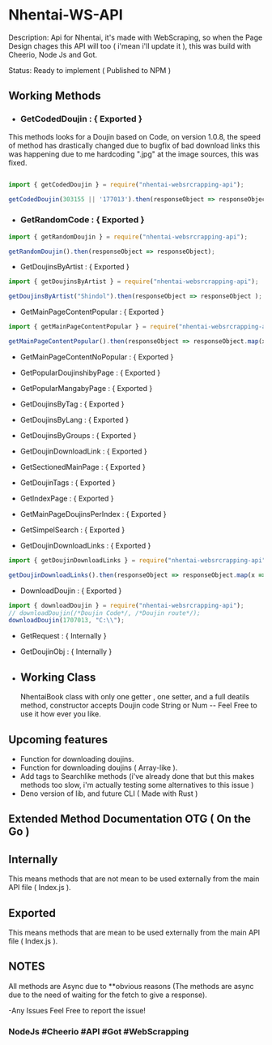 # Nhentai-WS-API

Description:
Api for Nhentai, it's made with WebScraping, so when the Page Design chages this API will too ( i'mean i'll update it ),
this was build with Cheerio, Node Js and Got.

Status: Ready to implement ( Published to NPM )

## Working Methods

- ### GetCodedDoujin : { Exported }

This methods looks for a Doujin based on Code, on version 1.0.8, the speed of method has drastically changed due to bugfix of bad download links this was happening due to me hardcoding ".jpg" at the image sources, this was fixed.

```js

import { getCodedDoujin } = require("nhentai-websrcrapping-api");

getCodedDoujin(303155 || '177013').then(responseObject => responseObject);

```

- ### GetRandomCode : { Exported }

```js
import { getRandomDoujin } = require("nhentai-websrcrapping-api");

getRandomDoujin().then(responseObject => responseObject);

```

- GetDoujinsByArtist : { Exported }

```js
import { getDoujinsByArtist } = require("nhentai-websrcrapping-api");

getDoujinsByArtist("Shindol").then(responseObject => responseObject );

```

- GetMainPageContentPopular : { Exported }

```js
import { getMainPageContentPopular } = require("nhentai-websrcrapping-api");

getMainPageContentPopular().then(responseObject => responseObject.map(x => console.log(x)) );

```

- GetMainPageContentNoPopular : { Exported }
- GetPopularDoujinshibyPage : { Exported }
- GetPopularMangabyPage : { Exported }
- GetDoujinsByTag : { Exported }
- GetDoujinsByLang : { Exported }
- GetDoujinsByGroups : { Exported }
- GetDoujinDownloadLink : { Exported }
- GetSectionedMainPage : { Exported }
- GetDoujinTags : { Exported }
- GetIndexPage : { Exported }
- GetMainPageDoujinsPerIndex : { Exported }
- GetSimpelSearch : { Exported }

- GetDoujinDownloadLinks : { Exported }

```js
import { getDoujinDownloadLinks } = require("nhentai-websrcrapping-api");

getDoujinDownloadLinks().then(responseObject => responseObject.map(x => console.log(x)) );

```

- DownloadDoujin : { Exported }

```js
import { downloadDoujin } = require("nhentai-websrcrapping-api");
// downloadDoujin(/*Doujin Code*/, /*Doujin route*/);
downloadDoujin(1707013, "C:\\");

```

- GetRequest : { Internally }
- GetDoujinObj : { Internally }

- ## Working Class

    NhentaiBook
    class with only one getter , one setter, and a full deatils method, constructor accepts Doujin code String or Num -- Feel Free to use it how ever you like.

## Upcoming features

- Function for downloading doujins.
- Function for downloading doujins ( Array-like ).
- Add tags to Searchlike methods (i've already done that but this makes methods too slow, i'm actually testing some alternatives to this issue )
- Deno version of lib, and future CLI ( Made with Rust )

## Extended Method Documentation OTG ( On the Go )

## Internally

This means methods that are not mean to be used externally from the main API file ( Index.js ).

## Exported

This means methods that are mean to be used externally from the main API file ( Index.js ).

## NOTES

All methods are Async due to **obvious reasons
(The methods are async due to the need of waiting for the fetch to give a response).

-Any Issues Feel Free to report the issue!

### NodeJs #Cheerio #API #Got #WebScrapping

